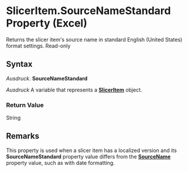 
# SlicerItem.SourceNameStandard Property (Excel)

Returns the slicer item's source name in standard English (United States) format settings. Read-only


## Syntax

 _Ausdruck_. **SourceNameStandard**

 _Ausdruck_ A variable that represents a **[SlicerItem](cb93cd82-fc3a-f6b7-ae64-db6312db649d.md)** object.


### Return Value

String


## Remarks

This property is used when a slicer item has a localized version and its  **SourceNameStandard** property value differs from the **[SourceName](40bf1f3f-668d-d2df-c68f-fe46511b1a00.md)** property value, such as with date formatting.

